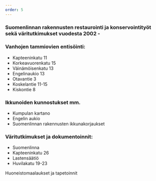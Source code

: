 ```yaml
---
order: 5
---
```

### Suomenlinnan rakennusten restaurointi ja konservointityöt sekä väritutkimukset vuodesta 2002 -

### Vanhojen tammiovien entisöinti:
* Kapteeninkatu 11
* Korkeavuorenkatu 15
* Väinämöisenkatu 13
* Engelinaukio 13
* Otavantie 3
* Koskelantie 11-15
* Kiskontie 8

### Ikkunoiden kunnostukset mm.
* Kumpulan kartano
* Engelin aukio
* Suomenlinnan rakennusten ikkunakorjaukset

### Väritutkimukset ja dokumentoinnit:
* Suomenlinna
* Kapteeninkatu 26
* Lastensäätiö
* Huvilakatu 19-23

Huoneistomaalaukset ja tapetoinnit